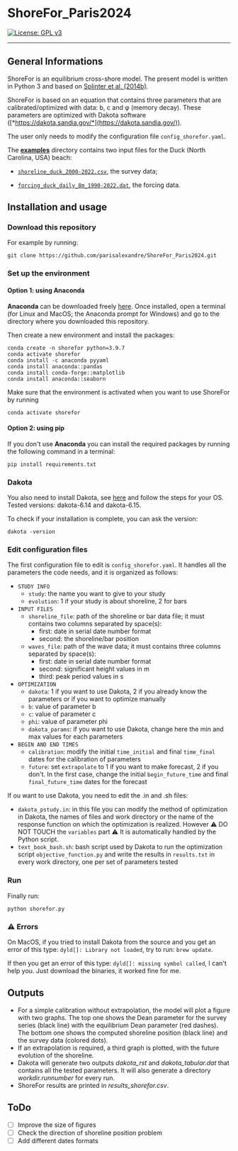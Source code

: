 # ShoreFor\_Paris2024
[![License: GPL v3](https://img.shields.io/badge/License-GPLv3-blue.svg)](https://www.gnu.org/licenses/gpl-3.0)
***
## General Informations

ShoreFor is an equilibrium cross-shore model. The present model is written in Python 3 and based on [Splinter et al. (2014b)](doc/SPLINTER-2014b_A_generalized_equilibrium_model_for_predicting_daily_to_interannual_shoreline_response.pdf).

ShoreFor is based on an equation that contains three parameters that are calibrated/optimized with data: b, c and &phi; (memory decay). These parameters are optimized with Dakota software ([*https://dakota.sandia.gov/*](https://dakota.sandia.gov/)).

The user only needs to modify the configuration file `config_shorefor.yaml`.

The [**examples**](./examples/) directory contains two input files for the Duck (North Carolina, USA) beach:

- [`shoreline_duck_2000-2022.csv`](./examples/shoreline_duck_2000-2022.csv), the survey data;

- [`forcing_duck_daily_8m_1990-2022.dat`](./examples/forcing_duck_daily_8m_1990-2022.dat), the forcing data.

## Installation and usage

### Download this repository

For example by running:
```
git clone https://github.com/parisalexandre/ShoreFor_Paris2024.git
```

### Set up the environment
#### Option 1: using Anaconda

**Anaconda** can be downloaded freely [here](https://www.anaconda.com/download/). Once installed, open a terminal (for Linux and MacOS; the Anaconda prompt for Windows) and go to the directory where you downloaded this repository. 

Then create a new environment and install the packages:
```
conda create -n shorefor python=3.9.7
conda activate shorefor
conda install -c anaconda pyyaml
conda install anaconda::pandas
conda install conda-forge::matplotlib
conda install anaconda::seaborn
```

Make sure that the environment is activated when you want to use ShoreFor by running
```
conda activate shorefor
```

#### Option 2: using pip

If you don't use **Anaconda** you can install the required packages by running the following command in a terminal:
```
pip install requirements.txt
```

### Dakota

You also need to install Dakota, see [here](https://dakota.sandia.gov/downloads/) and follow the steps for your OS. Tested versions: dakota-6.14 and dakota-6.15.

To check if your installation is complete, you can ask the version:
```
dakota -version
```

### Edit configuration files

The first configuration file to edit is `config_shorefor.yaml`. It handles all the parameters the code needs, and it is organized as follows:
- `STUDY INFO`
    - `study`: the name you want to give to your study
    - `evolution`: 1 if your study is about shoreline, 2 for bars
- `INPUT FILES`
    - `shoreline_file`: path of the shoreline or bar data file; it must contains two columns separated by space(s):
        - first: date in serial date number format
        - second: the shoreline/bar position
    - `waves_file`: path of the wave data; it must contains three columns separated by space(s):
        - first: date in serial date number format
        - second: significant height values in m
        - third: peak period values in s
- `OPTIMIZATION`
    - `dakota`: 1 if you want to use Dakota, 2 if you already know the parameters or if you want to optimize manually
    - `b`: value of parameter b
    - `c`: value of parameter c
    - `phi`: value of parameter phi
    - `dakota_params`: if you want to use Dakota, change here the min and max values for each parameters
- `BEGIN AND END TIMES`
    - `calibration`: modify the initial `time_initial` and final `time_final` dates for the calibration of parameters
    - `future`: set `extrapolate` to 1 if you want to make forecast, 2 if you don't. In the first case, change the initial `begin_future_time` and final `final_future_time` dates for the forecast

If ou want to use Dakota, you need to edit the .in and .sh files:
- `dakota_pstudy.in`: in this file you can modify the method of optimization in Dakota, the names of files and work directory or the name of the response function on which the optimization is realized. However :warning: DO NOT TOUCH the `variables` part :warning: It is automatically handled by the Python script.
- `text_book_bash.sh`: bash script used by Dakota to run the optimization script `objective_function.py` and write the results in `results.txt` in every work directory, one per set of parameters tested 

### Run

Finally run:
```
python shorefor.py
```

### :warning: Errors

On MacOS, if you tried to install Dakota from the source and you get an error of this type: ```dyld[]: Library not loaded```, try to run: ```brew update```.

If then you get an error of this type: ```dyld[]: missing symbol called```, I can't help you. Just download the binaries, it worked fine for me.

## Outputs
- For a simple calibration without extrapolation, the model will plot a figure with two graphs. The top one shows the Dean parameter for the survey series (black line) with the equilibrium Dean parameter (red dashes). The bottom one shows the computed shoreline position (black line) and the survey data (colored dots).
- If an extrapolation is required, a third graph is plotted, with the future evolution of the shoreline.
- Dakota will generate two outputs *dakota_rst* and *dakota_tabular.dat* that contains all the tested parameters. It will also generate a directory *workdir.runnumber* for every run.
- ShoreFor results are printed in *results_shorefor.csv*.

## ToDo
- [ ] Improve the size of figures
- [ ] Check the direction of shoreline position problem
- [ ] Add different dates formats
